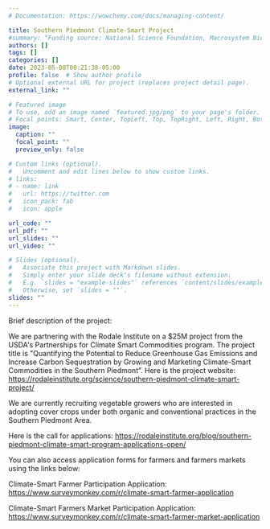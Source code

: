 ```yaml
---
# Documentation: https://wowchemy.com/docs/managing-content/

title: Southern Piedmont Climate-Smart Project
#summary: "Funding source: National Science Foundation, Macrosystem Biology and NEON-Enabled Science  (Award #: DEB-2106137)"
authors: []
tags: []
categories: []
date: 2023-05-08T00:21:38-05:00
profile: false  # Show author profile
# Optional external URL for project (replaces project detail page).
external_link: ""

# Featured image
# To use, add an image named `featured.jpg/png` to your page's folder.
# Focal points: Smart, Center, TopLeft, Top, TopRight, Left, Right, BottomLeft, Bottom, BottomRight.
image:
  caption: ""
  focal_point: ""
  preview_only: false

# Custom links (optional).
#   Uncomment and edit lines below to show custom links.
# links:
# - name: link
#   url: https://twitter.com
#   icon_pack: fab
#   icon: apple

url_code: ""
url_pdf: ""
url_slides: ""
url_video: ""

# Slides (optional).
#   Associate this project with Markdown slides.
#   Simply enter your slide deck's filename without extension.
#   E.g. `slides = "example-slides"` references `content/slides/example-slides.md`.
#   Otherwise, set `slides = ""`.
slides: ""
---
```

<!-- PI: [Debjani Sihi]( {{< relref "/authors/admin" >}} )

Co-PI: [Samantha Weintraub, National Ecological Observatory Network](https://www.neonscience.org/person/samantha-weintraub-leff)

Collaborator: [Jitendra Kumar, Oak Ridge National Laboratory](https://www.ornl.gov/staff-profile/jitendra-kumar) -->

Brief description of the project: 

We are partnering with the Rodale Institute on a $25M project from the USDA's Partnerships for Climate Smart Commodities program. The project title is "Quantifying the Potential to Reduce Greenhouse Gas Emissions and Increase Carbon Sequestration by Growing and Marketing Climate-Smart Commodities in the Southern Piedmont”. Here is the project website: https://rodaleinstitute.org/science/southern-piedmont-climate-smart-project/

We are currently recruiting vegetable growers who are interested in adopting cover crops under both organic and conventional practices in the Southern Piedmont Area. 

Here is the call for applications: https://rodaleinstitute.org/blog/southern-piedmont-climate-smart-program-applications-open/

You can also access application forms for farmers and farmers markets using the links below: 

Climate-Smart Farmer Participation Application: https://www.surveymonkey.com/r/climate-smart-farmer-application

Climate-Smart Farmers Market Participation Application: https://www.surveymonkey.com/r/climate-smart-farmer-market-application






